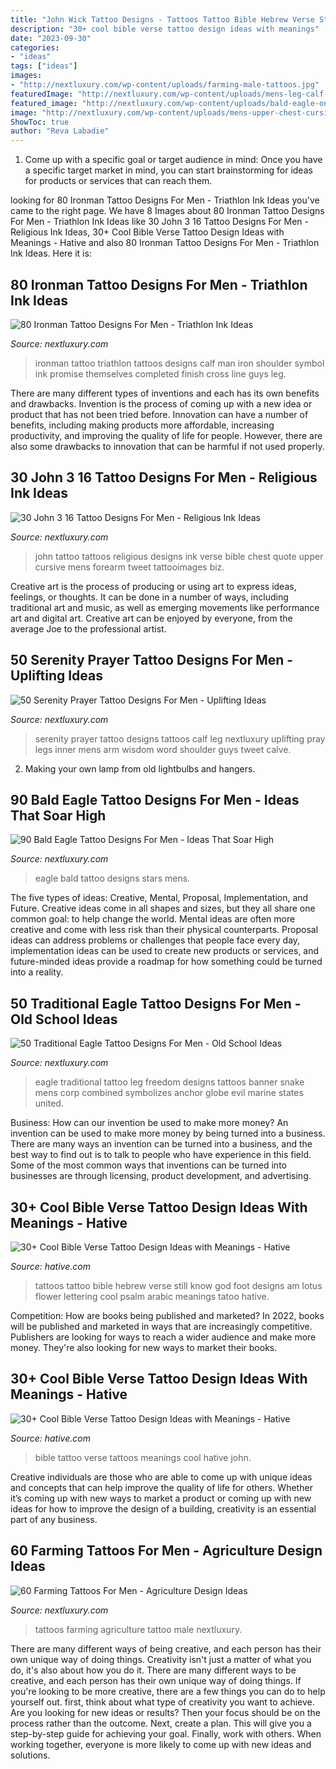 ```yaml
---
title: "John Wick Tattoo Designs - Tattoos Tattoo Bible Hebrew Verse Still Know God Foot Designs Am Lotus Flower Lettering Cool Psalm Arabic Meanings Tatoo Hative"
description: "30+ cool bible verse tattoo design ideas with meanings"
date: "2023-09-30"
categories:
- "ideas"
tags: ["ideas"]
images:
- "http://nextluxury.com/wp-content/uploads/farming-male-tattoos.jpg"
featuredImage: "http://nextluxury.com/wp-content/uploads/mens-leg-calf-serenity-prayer-tattoo-designs.jpg"
featured_image: "http://nextluxury.com/wp-content/uploads/bald-eagle-on-a-lake-with-stars-tattoo-mens-lower-legs.jpg"
image: "http://nextluxury.com/wp-content/uploads/mens-upper-chest-cursive-john-316-quote-tattoos.jpg"
ShowToc: true
author: "Reva Labadie"
---
```



1. Come up with a specific goal or target audience in mind: Once you have a specific target market in mind, you can start brainstorming for ideas for products or services that can reach them.

	

		
looking for 80 Ironman Tattoo Designs For Men - Triathlon Ink Ideas you've came to the right page. We have 8 Images about 80 Ironman Tattoo Designs For Men - Triathlon Ink Ideas like 30 John 3 16 Tattoo Designs For Men - Religious Ink Ideas, 30+ Cool Bible Verse Tattoo Design Ideas with Meanings - Hative and also 80 Ironman Tattoo Designs For Men - Triathlon Ink Ideas. Here it is:
		
    
## 80 Ironman Tattoo Designs For Men - Triathlon Ink Ideas

<img loading=lazy src="http://nextluxury.com/wp-content/uploads/guys-triathlon-ironman-tattoo-designs-on-leg-calf.jpg" onerror="this.onerror=null;this.src='https://tse1.mm.bing.net/th?id=OIP.wpIXuO_qrUgWznMuXnKcnQHaJ4&amp;pid=15.1';" alt="80 Ironman Tattoo Designs For Men - Triathlon Ink Ideas">

_Source: nextluxury.com_

>ironman tattoo triathlon tattoos designs calf man iron shoulder symbol ink promise themselves completed finish cross line guys leg. 

	

There are many different types of inventions and each has its own benefits and drawbacks.
Invention is the process of coming up with a new idea or product that has not been tried before. Innovation can have a number of benefits, including making products more affordable, increasing productivity, and improving the quality of life for people. However, there are also some drawbacks to innovation that can be harmful if not used properly.

    
## 30 John 3 16 Tattoo Designs For Men - Religious Ink Ideas

<img loading=lazy src="http://nextluxury.com/wp-content/uploads/mens-upper-chest-cursive-john-316-quote-tattoos.jpg" onerror="this.onerror=null;this.src='https://tse3.mm.bing.net/th?id=OIP.EgtR5o8mALZ6I5a7SfZU6QHaK9&amp;pid=15.1';" alt="30 John 3 16 Tattoo Designs For Men - Religious Ink Ideas">

_Source: nextluxury.com_

>john tattoo tattoos religious designs ink verse bible chest quote upper cursive mens forearm tweet tattooimages biz. 

	

Creative art is the process of producing or using art to express ideas, feelings, or thoughts. It can be done in a number of ways, including traditional art and music, as well as emerging movements like performance art and digital art. Creative art can be enjoyed by everyone, from the average Joe to the professional artist.

    
## 50 Serenity Prayer Tattoo Designs For Men - Uplifting Ideas

<img loading=lazy src="http://nextluxury.com/wp-content/uploads/mens-leg-calf-serenity-prayer-tattoo-designs.jpg" onerror="this.onerror=null;this.src='https://tse1.mm.bing.net/th?id=OIP.PXLFsuhc6w4xSlGDS3-5FgHaHa&amp;pid=15.1';" alt="50 Serenity Prayer Tattoo Designs For Men - Uplifting Ideas">

_Source: nextluxury.com_

>serenity prayer tattoo designs tattoos calf leg nextluxury uplifting pray legs inner mens arm wisdom word shoulder guys tweet calve. 

	

2. Making your own lamp from old lightbulbs and hangers.

    
## 90 Bald Eagle Tattoo Designs For Men - Ideas That Soar High

<img loading=lazy src="http://nextluxury.com/wp-content/uploads/bald-eagle-on-a-lake-with-stars-tattoo-mens-lower-legs.jpg" onerror="this.onerror=null;this.src='https://tse2.mm.bing.net/th?id=OIP.gVXaRxh4o25wjJypSnjcvwHaHa&amp;pid=15.1';" alt="90 Bald Eagle Tattoo Designs For Men - Ideas That Soar High">

_Source: nextluxury.com_

>eagle bald tattoo designs stars mens. 

	

The five types of ideas: Creative, Mental, Proposal, Implementation, and Future.
Creative ideas come in all shapes and sizes, but they all share one common goal: to help change the world. Mental ideas are often more creative and come with less risk than their physical counterparts. Proposal ideas can address problems or challenges that people face every day, implementation ideas can be used to create new products or services, and future-minded ideas provide a roadmap for how something could be turned into a reality.

    
## 50 Traditional Eagle Tattoo Designs For Men - Old School Ideas

<img loading=lazy src="http://nextluxury.com/wp-content/uploads/freedom-banner-traditional-eagle-male-leg-tattoo-design-ideas.jpg" onerror="this.onerror=null;this.src='https://tse4.mm.bing.net/th?id=OIP.KWrDY6Kr-Q03I0rzW5XGbgHaHa&amp;pid=15.1';" alt="50 Traditional Eagle Tattoo Designs For Men - Old School Ideas">

_Source: nextluxury.com_

>eagle traditional tattoo leg freedom designs tattoos banner snake mens corp combined symbolizes anchor globe evil marine states united. 

	

Business: How can our invention be used to make more money?
An invention can be used to make more money by being turned into a business. There are many ways an invention can be turned into a business, and the best way to find out is to talk to people who have experience in this field. Some of the most common ways that inventions can be turned into businesses are through licensing, product development, and advertising.

    
## 30+ Cool Bible Verse Tattoo Design Ideas With Meanings - Hative

<img loading=lazy src="http://hative.com/wp-content/uploads/2014/03/bible-verse-tattoos/8-hebrew-lettering-foot-psalm-46-10.jpg" onerror="this.onerror=null;this.src='https://tse2.mm.bing.net/th?id=OIP.utYlmJsXxY2lpUPfeeyRKgHaFj&amp;pid=15.1';" alt="30+ Cool Bible Verse Tattoo Design Ideas with Meanings - Hative">

_Source: hative.com_

>tattoos tattoo bible hebrew verse still know god foot designs am lotus flower lettering cool psalm arabic meanings tatoo hative. 

	

Competition: How are books being published and marketed?
In 2022, books will be published and marketed in ways that are increasingly competitive. Publishers are looking for ways to reach a wider audience and make more money. They're also looking for new ways to market their books.

    
## 30+ Cool Bible Verse Tattoo Design Ideas With Meanings - Hative

<img loading=lazy src="https://hative.com/wp-content/uploads/2014/03/bible-verse-tattoos/4-john-3-16-bible-verse-tattoo.jpg" onerror="this.onerror=null;this.src='https://tse2.mm.bing.net/th?id=OIP.vDXO9jx3LgRo70cOnvhhyAHaKZ&amp;pid=15.1';" alt="30+ Cool Bible Verse Tattoo Design Ideas with Meanings - Hative">

_Source: hative.com_

>bible tattoo verse tattoos meanings cool hative john. 

	

Creative individuals are those who are able to come up with unique ideas and concepts that can help improve the quality of life for others. Whether it’s coming up with new ways to market a product or coming up with new ideas for how to improve the design of a building, creativity is an essential part of any business.

    
## 60 Farming Tattoos For Men - Agriculture Design Ideas

<img loading=lazy src="http://nextluxury.com/wp-content/uploads/farming-male-tattoos.jpg" onerror="this.onerror=null;this.src='https://tse4.mm.bing.net/th?id=OIP.bJE0tAgNTiBjz1Tq8IVH0wHaHa&amp;pid=15.1';" alt="60 Farming Tattoos For Men - Agriculture Design Ideas">

_Source: nextluxury.com_

>tattoos farming agriculture tattoo male nextluxury. 

	

There are many different ways of being creative, and each person has their own unique way of doing things.
Creativity isn't just a matter of what you do, it's also about how you do it. There are many different ways to be creative, and each person has their own unique way of doing things. If you're looking to be more creative, there are a few things you can do to help yourself out. first, think about what type of creativity you want to achieve. Are you looking for new ideas or results? Then your focus should be on the process rather than the outcome. Next, create a plan. This will give you a step-by-step guide for achieving your goal. Finally, work with others. When working together, everyone is more likely to come up with new ideas and solutions.

